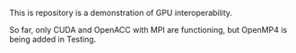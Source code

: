 This is repository is a demonstration of GPU interoperability. 

So far, only CUDA and OpenACC with MPI are functioning, but 
OpenMP4 is being added in Testing. 

